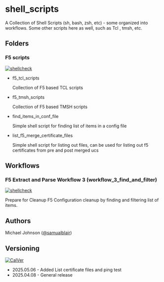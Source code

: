 # shell_scripts

A Collection of Shell Scripts (sh, bash, zsh, etc) - some organized into workflows.
Some other scripts here as well, such as Tcl , tmsh, etc.

## Folders

### F5 scripts
[![shellcheck](https://img.shields.io/badge/shellcheck-latest-darkgreen)](https://www.python.org/downloads/)

* f5_tcl_scripts

    Collection of F5 based TCL scripts

* f5_tmsh_scripts

    Collection of F5 based TMSH scripts

* find_items_in_conf_file

    Simple shell script for finding list of items in a config file

* list_f5_merge_certificate_files

    Simple shell script for listing out files, can be used for listing out f5 certificates from pre and post merged ucs

## Workflows

### F5 Extract and Parse Workflow 3 (workflow_3_find_and_filter)
[![shellcheck](https://img.shields.io/badge/shellcheck-latest-darkgreen)](https://www.python.org/downloads/)

Prepare for Cleanup F5 Configuration cleanup by finding and filtering list of items.

## Authors
Michael Johnson ([@samualblair](https://github.com/samualblair))

## Versioning
[![CalVer](https://img.shields.io/static/v1?label=CalVer&message=YY.0M.0D)](https://calver.org/)

* 2025.05.06 - Added List certificate files and ping test
* 2025.04.08 - General release
